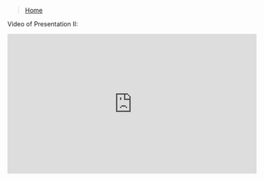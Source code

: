 >[Home](index.md)

Video of Presentation II:  
<iframe src="https://www.youtube.com/embed/2o1Mqm4se-M{{ include.id }}" 
    width="560" 
    height="315"
    frameborder="0" 
    allowfullscreen>
</iframe>
